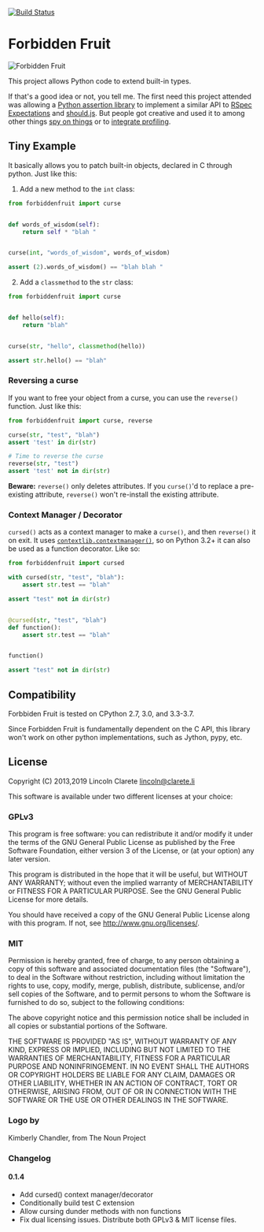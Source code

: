 [![Build Status](https://travis-ci.org/clarete/forbiddenfruit.png?branch=master)](https://travis-ci.org/clarete/forbiddenfruit)

# Forbidden Fruit

![Forbidden Fruit](logo.png)

This project allows Python code to extend built-in types.

If that's a good idea or not, you tell me. The first need this project
attended was allowing a [Python assertion
library](https://github.com/gabrielfalcao/sure) to implement a similar
API to [RSpec
Expectations](https://github.com/rspec/rspec-expectations) and
[should.js](https://shouldjs.github.io/). But people got creative and
used it to among other things [spy on
things](https://github.com/ikamensh/flynt/blob/43a64ac1a030be79741402d8920a6da253a96670/src/flynt/file_spy.py)
or to [integrate
profiling](https://github.com/localstack/localstack/blob/e38eae0d1fe442924f4256d4bc87710a4cb6f142/localstack/utils/analytics/profiler.py).

## Tiny Example

It basically allows you to patch built-in objects, declared in C through
python. Just like this:

1. Add a new method to the `int` class:

```python
from forbiddenfruit import curse


def words_of_wisdom(self):
    return self * "blah "


curse(int, "words_of_wisdom", words_of_wisdom)

assert (2).words_of_wisdom() == "blah blah "
```

2. Add a `classmethod` to the `str` class:

```python
from forbiddenfruit import curse


def hello(self):
    return "blah"


curse(str, "hello", classmethod(hello))

assert str.hello() == "blah"
```

### Reversing a curse

If you want to free your object from a curse, you can use the `reverse()`
function. Just like this:

```python
from forbiddenfruit import curse, reverse

curse(str, "test", "blah")
assert 'test' in dir(str)

# Time to reverse the curse
reverse(str, "test")
assert 'test' not in dir(str)
```

**Beware:** `reverse()` only deletes attributes. If you `curse()`'d to replace
a pre-existing attribute, `reverse()` won't re-install the existing attribute.

### Context Manager / Decorator

`cursed()` acts as a context manager to make a `curse()`, and then `reverse()`
it on exit. It uses
[`contextlib.contextmanager()`](https://docs.python.org/3/library/contextlib.html#contextlib.contextmanager),
so on Python 3.2+ it can also be used as a function decorator. Like so:

```python
from forbiddenfruit import cursed

with cursed(str, "test", "blah"):
    assert str.test == "blah"

assert "test" not in dir(str)


@cursed(str, "test", "blah")
def function():
    assert str.test == "blah"


function()

assert "test" not in dir(str)
```

## Compatibility

Forbbiden Fruit is tested on CPython 2.7, 3.0, and 3.3-3.7.

Since Forbidden Fruit is fundamentally dependent on the C API,
this library won't work on other python implementations, such
as Jython, pypy, etc.

## License

Copyright (C) 2013,2019  Lincoln Clarete <lincoln@clarete.li>

This software is available under two different licenses at your
choice:

### GPLv3

This program is free software: you can redistribute it and/or modify
it under the terms of the GNU General Public License as published by
the Free Software Foundation, either version 3 of the License, or
(at your option) any later version.

This program is distributed in the hope that it will be useful,
but WITHOUT ANY WARRANTY; without even the implied warranty of
MERCHANTABILITY or FITNESS FOR A PARTICULAR PURPOSE.  See the
GNU General Public License for more details.

You should have received a copy of the GNU General Public License
along with this program.  If not, see <http://www.gnu.org/licenses/>.

### MIT

Permission is hereby granted, free of charge, to any person obtaining a copy
of this software and associated documentation files (the "Software"), to deal
in the Software without restriction, including without limitation the rights
to use, copy, modify, merge, publish, distribute, sublicense, and/or sell
copies of the Software, and to permit persons to whom the Software is
furnished to do so, subject to the following conditions:

The above copyright notice and this permission notice shall be
included in all copies or substantial portions of the Software.

THE SOFTWARE IS PROVIDED "AS IS", WITHOUT WARRANTY OF ANY KIND,
EXPRESS OR IMPLIED, INCLUDING BUT NOT LIMITED TO THE WARRANTIES OF
MERCHANTABILITY, FITNESS FOR A PARTICULAR PURPOSE AND
NONINFRINGEMENT. IN NO EVENT SHALL THE AUTHORS OR COPYRIGHT HOLDERS
BE LIABLE FOR ANY CLAIM, DAMAGES OR OTHER LIABILITY, WHETHER IN AN
ACTION OF CONTRACT, TORT OR OTHERWISE, ARISING FROM, OUT OF OR IN
CONNECTION WITH THE SOFTWARE OR THE USE OR OTHER DEALINGS IN THE
SOFTWARE.

### Logo by

Kimberly Chandler, from The Noun Project

### Changelog

#### 0.1.4

  * Add cursed() context manager/decorator
  * Conditionally build test C extension
  * Allow cursing dunder methods with non functions
  * Fix dual licensing issues. Distribute both GPLv3 & MIT license
    files.
